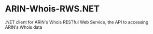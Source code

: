 ARIN-Whois-RWS.NET
==================

.NET client for ARIN's Whois RESTful Web Service, the API to accessing ARIN's Whois data
